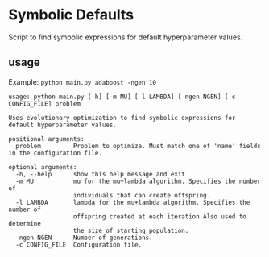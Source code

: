 # Symbolic Defaults

Script to find symbolic expressions for default hyperparameter values.

usage
-
Example: `python main.py adaboost -ngen 10`

```
usage: python main.py [-h] [-m MU] [-l LAMBDA] [-ngen NGEN] [-c CONFIG_FILE] problem

Uses evolutionary optimization to find symbolic expressions for default hyperparameter values.

positional arguments:
  problem         Problem to optimize. Must match one of 'name' fields in the configuration file.

optional arguments:
  -h, --help      show this help message and exit
  -m MU           mu for the mu+lambda algorithm. Specifies the number of
                  individuals that can create offspring.
  -l LAMBDA       lambda for the mu+lambda algorithm. Specifies the number of
                  offspring created at each iteration.Also used to determine
                  the size of starting population.
  -ngen NGEN      Number of generations.
  -c CONFIG_FILE  Configuration file.
 ```